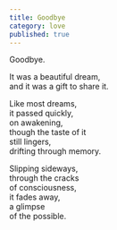 ```yaml
---
title: Goodbye
category: love
published: true
---
```


Goodbye.  

It was a beautiful dream,  
and it was a gift to share it.

Like most dreams,  
it passed quickly,  
on awakening,  
though the taste of it  
still lingers,  
drifting through memory.

Slipping sideways,  
through the cracks   
of consciousness,  
it fades away,  
a glimpse  
of the possible.
